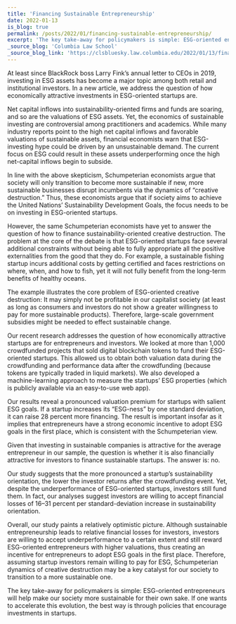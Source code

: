 ```yaml
---
title: 'Financing Sustainable Entrepreneurship'
date: 2022-01-13
is_blog: true
permalink: /posts/2022/01/financing-sustainable-entrepreneurship/
excerpt: 'The key take-away for policymakers is simple: ESG-oriented entrepreneurs will help make our society more sustainable for their own sake. If one wants to accelerate this evolution, the best way is through policies that encourage investments in startups.'
_source_blog: 'Columbia Law School'
_source_blog_link: 'https://clsbluesky.law.columbia.edu/2022/01/13/financing-sustainable-entrepreneurship/'
---
```


At least since BlackRock boss Larry Fink’s annual letter to CEOs in 2019, investing in ESG assets has become a major topic among both retail and institutional investors. In a new article, we address the question of how economically attractive investments in ESG-oriented startups are.

Net capital inflows into sustainability-oriented firms and funds are soaring, and so are the valuations of ESG assets. Yet, the economics of sustainable investing are controversial among practitioners and academics. While many industry reports point to the high net capital inflows and favorable valuations of sustainable assets, financial economists warn that ESG-investing hype could be driven by an unsustainable demand. The current focus on ESG could result in these assets underperforming once the high net-capital inflows begin to subside.

In line with the above skepticism, Schumpeterian economists argue that society will only transition to become more sustainable if new, more sustainable businesses disrupt incumbents via the dynamics of “creative destruction.” Thus, these economists argue that if society aims to achieve the United Nations’ Sustainability Development Goals, the focus needs to be on investing in ESG-oriented startups.

However, the same Schumpeterian economists have yet to answer the question of how to finance sustainability-oriented creative destruction. The problem at the core of the debate is that ESG-oriented startups face several additional constraints without being able to fully appropriate all the positive externalities from the good that they do. For example, a sustainable fishing startup incurs additional costs by getting certified and faces restrictions on where, when, and how to fish, yet it will not fully benefit from the long-term benefits of healthy oceans.

The example illustrates the core problem of ESG-oriented creative destruction: It may simply not be profitable in our capitalist society (at least as long as consumers and investors do not show a greater willingness to pay for more sustainable products). Therefore, large-scale government subsidies might be needed to effect sustainable change.

Our recent research addresses the question of how economically attractive startups are for entrepreneurs and investors. We looked at more than 1,000 crowdfunded projects that sold digital blockchain tokens to fund their ESG-oriented startups. This allowed us to obtain both valuation data during the crowdfunding and performance data after the crowdfunding (because tokens are typically traded in liquid markets). We also developed a machine-learning approach to measure the startups’ ESG properties (which is publicly available via an easy-to-use web app).

Our results reveal a pronounced valuation premium for startups with salient ESG goals. If a startup increases its “ESG-ness” by one standard deviation, it can raise 28 percent more financing. The result is important insofar as it implies that entrepreneurs have a strong economic incentive to adopt ESG goals in the first place, which is consistent with the Schumpeterian view.

Given that investing in sustainable companies is attractive for the average entrepreneur in our sample, the question is whether it is also financially attractive for investors to finance sustainable startups. The answer is: no.

Our study suggests that the more pronounced a startup’s sustainability orientation, the lower the investor returns after the crowdfunding event. Yet, despite the underperformance of ESG-oriented startups, investors still fund them. In fact, our analyses suggest investors are willing to accept financial losses of 16–31 percent per standard-deviation increase in sustainability orientation.

Overall, our study paints a relatively optimistic picture. Although sustainable entrepreneurship leads to relative financial losses for investors, investors are willing to accept underperformance to a certain extent and still reward ESG-oriented entrepreneurs with higher valuations, thus creating an incentive for entrepreneurs to adopt ESG goals in the first place. Therefore, assuming startup investors remain willing to pay for ESG, Schumpeterian dynamics of creative destruction may be a key catalyst for our society to transition to a more sustainable one.

The key take-away for policymakers is simple: ESG-oriented entrepreneurs will help make our society more sustainable for their own sake. If one wants to accelerate this evolution, the best way is through policies that encourage investments in startups.
